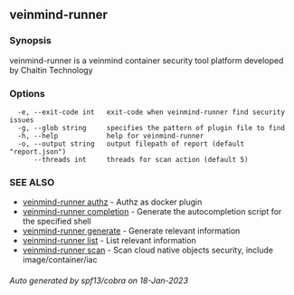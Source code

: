 ## veinmind-runner



### Synopsis

veinmind-runner is a veinmind container security tool platform developed by Chaitin Technology

### Options

```
  -e, --exit-code int   exit-code when veinmind-runner find security issues
  -g, --glob string     specifies the pattern of plugin file to find
  -h, --help            help for veinmind-runner
  -o, --output string   output filepath of report (default "report.json")
      --threads int     threads for scan action (default 5)
```

### SEE ALSO

* [veinmind-runner authz](veinmind-runner_authz.md)	 - Authz as docker plugin
* [veinmind-runner completion](veinmind-runner_completion.md)	 - Generate the autocompletion script for the specified shell
* [veinmind-runner generate](veinmind-runner_generate.md)	 - Generate relevant information
* [veinmind-runner list](veinmind-runner_list.md)	 - List relevant information
* [veinmind-runner scan](veinmind-runner_scan.md)	 - Scan cloud native objects security, include image/container/iac

###### Auto generated by spf13/cobra on 18-Jan-2023
